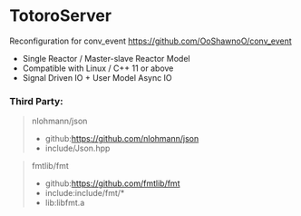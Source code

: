 # TotoroServer
Reconfiguration for conv_event
https://github.com/OoShawnoO/conv_event

- Single Reactor / Master-slave Reactor Model
- Compatible with Linux / C++ 11 or above
- Signal Driven IO + User Model Async IO

### Third Party: 
> nlohmann/json
> - github:https://github.com/nlohmann/json
> - include/Json.hpp

> fmtlib/fmt 
> - github:https://github.com/fmtlib/fmt
> - include:include/fmt/*  
> - lib:libfmt.a
